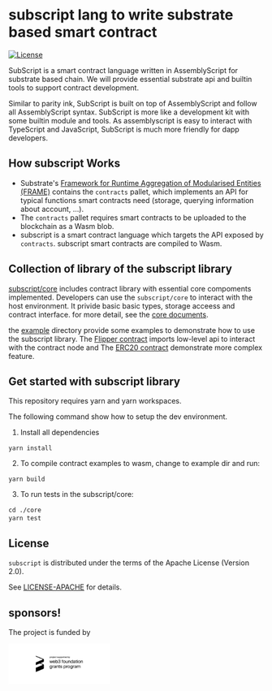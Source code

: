# subscript lang to write substrate based smart contract

[![License](https://img.shields.io/badge/License-Apache%202.0-blue.svg)](https://opensource.org/licenses/Apache-2.0)

SubScript is a smart contract language written in AssemblyScript for substrate based chain. We will provide essential substrate api and builtin tools to support contract development.

Similar to parity ink, SubScript is built on top of  AssemblyScript and follow all AssemblyScript syntax. SubScript is more like a development kit with some builtin module and tools. As assemblyscript is easy to interact with TypeScript and JavaScript, SubScript is much more friendly for dapp developers.

## How subscript Works

* Substrate's [Framework for Runtime Aggregation of Modularised Entities (FRAME)](https://substrate.dev/docs/en/next/conceptual/runtime/frame) contains the `contracts` pallet,
which implements an API for typical functions smart contracts need (storage, querying information about account, …).
* The `contracts` pallet requires smart contracts to be uploaded to the blockchain as a Wasm blob.
* subscript is a smart contract language which targets the API exposed by `contracts`. subscript smart contracts are compiled to Wasm.

## Collection of library of the subscript library

[subscript/core](./core/README.md) includes contract library with essential core compoments implemented.
Developers can use the `subscript/core` to interact with the host environment. It privide basic basic types,
storage acceess and contract interface. for more detail, see the [core documents](./core/README.md).

the [example](./examples) directory provide some examples to demonstrate how to use the subscript library.
The [Flipper contract](./examples/flipper) imports low-level api to interact with the contract node and
The [ERC20 contract](./examples/erc20) demonstrate more complex feature.

## Get started with subscript library

This repository requires yarn and yarn workspaces.

The following command show how to setup the dev environment.

1. Install all dependencies

```
yarn install
```

2. To compile contract examples to wasm, change to example dir and run:

```
yarn build
```

3. To run tests in the subscript/core:

```
cd ./core
yarn test
```
## License

`subscript` is distributed under the terms of the Apache License (Version 2.0).

See [LICENSE-APACHE](LICENSE) for details.

## sponsors!

The project is funded by

<p>
<img align="left" width="200" src="./img/w3f_grants_badge_black.svg">
</p>